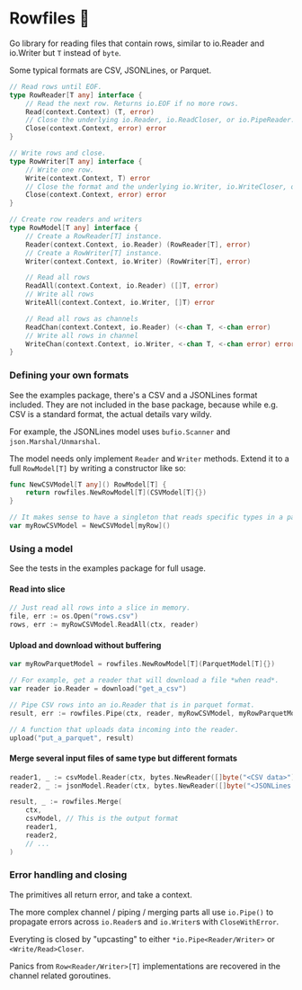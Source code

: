# Rowfiles 🚣

Go library for reading files that contain rows, similar to io.Reader and
io.Writer but `T` instead of `byte`.

Some typical formats are CSV, JSONLines, or Parquet.

```go
// Read rows until EOF.
type RowReader[T any] interface {
	// Read the next row. Returns io.EOF if no more rows.
	Read(context.Context) (T, error)
	// Close the underlying io.Reader, io.ReadCloser, or io.PipeReader.
	Close(context.Context, error) error
}

// Write rows and close.
type RowWriter[T any] interface {
	// Write one row.
	Write(context.Context, T) error
	// Close the format and the underlying io.Writer, io.WriteCloser, or io.PipeWriter.
	Close(context.Context, error) error
}

// Create row readers and writers
type RowModel[T any] interface {
	// Create a RowReader[T] instance.
	Reader(context.Context, io.Reader) (RowReader[T], error)
	// Create a RowWriter[T] instance.
	Writer(context.Context, io.Writer) (RowWriter[T], error)

	// Read all rows
	ReadAll(context.Context, io.Reader) ([]T, error)
	// Write all rows
	WriteAll(context.Context, io.Writer, []T) error

	// Read all rows as channels
	ReadChan(context.Context, io.Reader) (<-chan T, <-chan error)
	// Write all rows in channel
	WriteChan(context.Context, io.Writer, <-chan T, <-chan error) error
}
```

### Defining your own formats

See the examples package, there's a CSV and a JSONLines format included. They
are not included in the base package, because while e.g. CSV is a standard
format, the actual details vary wildy.

For example, the JSONLines model uses `bufio.Scanner` and `json.Marshal/Unmarshal`.

The model needs only implement `Reader` and `Writer` methods. Extend it to a full `RowModel[T]` by writing a constructor like so:

```go
func NewCSVModel[T any]() RowModel[T] {
    return rowfiles.NewRowModel[T](CSVModel[T]{})
}

// It makes sense to have a singleton that reads specific types in a package.
var myRowCSVModel = NewCSVModel[myRow]()
```

### Using a model

See the tests in the examples package for full usage.

#### Read into slice

```go
// Just read all rows into a slice in memory.
file, err := os.Open("rows.csv")
rows, err := myRowCSVModel.ReadAll(ctx, reader)
```

#### Upload and download without buffering

```go
var myRowParquetModel = rowfiles.NewRowModel[T](ParquetModel[T]{})

// For example, get a reader that will download a file *when read*.
var reader io.Reader = download("get_a_csv")

// Pipe CSV rows into an io.Reader that is in parquet format.
result, err := rowfiles.Pipe(ctx, reader, myRowCSVModel, myRowParquetModel)

// A function that uploads data incoming into the reader.
upload("put_a_parquet", result)
```

#### Merge several input files of same type but different formats

```go
reader1, _ := csvModel.Reader(ctx, bytes.NewReader([]byte("<CSV data>")))
reader2, _ := jsonModel.Reader(ctx, bytes.NewReader([]byte("<JSONLines data>")))

result, _ := rowfiles.Merge(
    ctx,
    csvModel, // This is the output format
    reader1,
    reader2,
    // ...
)
```

### Error handling and closing

The primitives all return error, and take a context.

The more complex channel / piping / merging parts all use `io.Pipe()` to
propagate errors across `io.Reader`s and `io.Writer`s with `CloseWithError`.

Everyting is closed by "upcasting" to either `*io.Pipe<Reader/Writer>` or
`<Write/Read>Closer`.

Panics from `Row<Reader/Writer>[T]` implementations are recovered in the
channel related goroutines.
